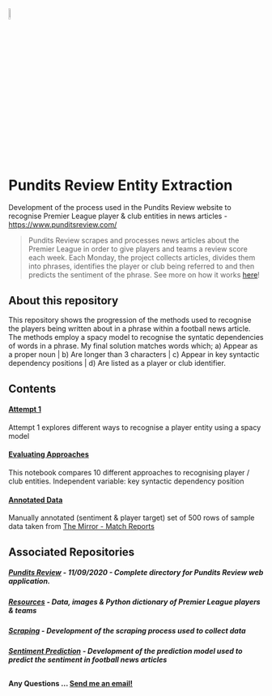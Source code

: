 <img src="https://i.ibb.co/ZXVNVY5/pr-logo-plain-opauq.png" width="7.5%" height="7.5%">

# Pundits Review Entity Extraction
Development of the process used in the Pundits Review website to recognise Premier League player & club entities in news articles - https://www.punditsreview.com/


> Pundits Review scrapes and processes news articles about the Premier League in order to give players and teams a review score each week. Each Monday, the project collects articles, divides them into phrases, identifies the player or club being referred to and then predicts the sentiment of the phrase. See more on how it works <a href="https://www.punditsreview.com/howitworks">here</a>!


## About this repository
This repository shows the progression of the methods used to recognise the players being written about in a phrase within a football news article. The methods employ a spacy model to recognise the syntatic dependencies of words in a phrase. My final solution matches words which; a) Appear as a proper noun | b) Are longer than 3 characters | c) Appear in key syntactic dependency positions | d) Are listed as a player or club identifier. 

## Contents

#### <a href="https://github.com/andyclarkemedia/Pundits-Review-Entity-Extraction/blob/master/1st_Attempt.ipynb">Attempt 1</a>
Attempt 1 explores different ways to recognise a player entity using a spacy model

#### <a href="https://github.com/andyclarkemedia/Pundits-Review-Entity-Extraction/blob/master/Evaluating_Approaches.ipynb">Evaluating Approaches</a>
This notebook compares 10 different approaches to recognising player / club entities. Independent variable: key syntactic dependency position

#### <a href="https://github.com/andyclarkemedia/Pundits-Review-Entity-Extraction/blob/master/annotated_data.csv">Annotated Data</a>
Manually annotated (sentiment & player target) set of 500 rows of sample data taken from <a href="https://www.mirror.co.uk/sport/football/match-reports/">The Mirror - Match Reports</a>

## Associated Repositories

##### <a href="https://github.com/andyclarkemedia/Pundits-Review">Pundits Review</a> - 11/09/2020 - Complete directory for Pundits Review web application.
##### <a href="https://github.com/andyclarkemedia/Pundits-Review-Resources">Resources</a> - Data, images & Python dictionary of Premier League players & teams
##### <a href="https://github.com/andyclarkemedia/Pundits-Review-Scraping">Scraping</a> - Development of the scraping process used to collect data
##### <a href="https://github.com/andyclarkemedia/Pundits-Review-Sentiment-Prediction">Sentiment Prediction</a> - Development of the prediction model used to predict the sentiment in football news articles 

##
#### Any Questions ... <a target="_blank" href="mailto:clarkeAJ3@cardiff.ac.uk">Send me an email!</a>
